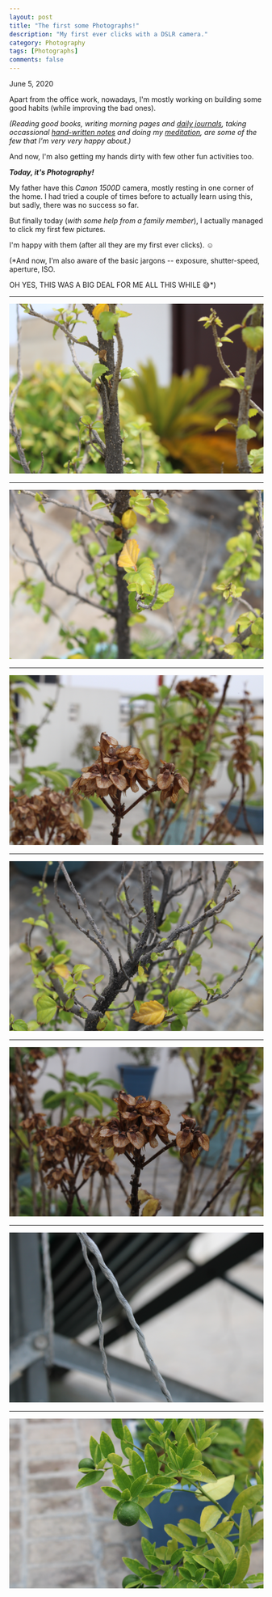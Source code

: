 ```yaml
---
layout: post
title: "The first some Photographs!"
description: "My first ever clicks with a DSLR camera."
category: Photography
tags: [Photographs]
comments: false
---
```


June 5, 2020

Apart from the office work, nowadays, I'm mostly working on building some good habits (while improving the bad ones). 

*(Reading good books, writing morning pages and [daily journals](https://priyankasaggu11929.github.io/journal.html), taking occassional [hand-written notes](https://priyankasaggu11929.github.io/notes.html) and doing my [meditation](https://priyankasaggu11929.github.io/meditation.html), are some of the few that I'm very very happy about.)*

And now, I'm also getting my hands dirty with few other fun activities too. 

***Today, it's Photography!*** 

My father have this *Canon 1500D* camera, mostly resting in one corner of the home. I had tried a couple of times before to actually learn using this, but sadly, there was no success so far. 

But finally today (*with some help from a family member*), I actually managed to click my first few pictures.

I'm happy with them (after all they are my first ever clicks). ☺️

(*And now, I'm also aware of the basic jargons -- exposure, shutter-speed, aperture, ISO. 


OH YES, THIS WAS A BIG DEAL FOR ME ALL THIS WHILE 😅️*)

---

![1](/assets/IMG_04.jpg)

---

![2](/assets/IMG_05.jpg)

---

![3](/assets/IMG_09.jpg)

---

![4](/assets/IMG_02.jpg)

---

![5](/assets/IMG_01.jpg)

---

![6](/assets/IMG_07.jpg)

---

![7](/assets/IMG_06.jpg)
